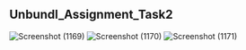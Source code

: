 ## Unbundl_Assignment_Task2

![Screenshot (1169)](https://github.com/Prabhat1225/Unbundl_Assignment_Task2/assets/107301804/6c47f313-6059-46db-8749-20ff926cfeb7)
![Screenshot (1170)](https://github.com/Prabhat1225/Unbundl_Assignment_Task2/assets/107301804/342aa551-5521-49f8-ac35-a052d457a503)
![Screenshot (1171)](https://github.com/Prabhat1225/Unbundl_Assignment_Task2/assets/107301804/1e1722d3-6c79-4fe6-8ef1-f30f79d16f9b)
